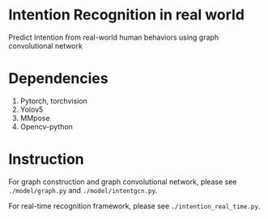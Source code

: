 # Intention Recognition in real world

Predict Intention from real-world human behaviors using graph convolutional network

# Dependencies

1. Pytorch, torchvision
2. Yolov5
3. MMpose
4. Opencv-python

# Instruction

For graph construction and graph convolutional network, please see `./model/graph.py` and `./model/intentgcn.py`.

For real-time recognition framework, please see `./intention_real_time.py`.